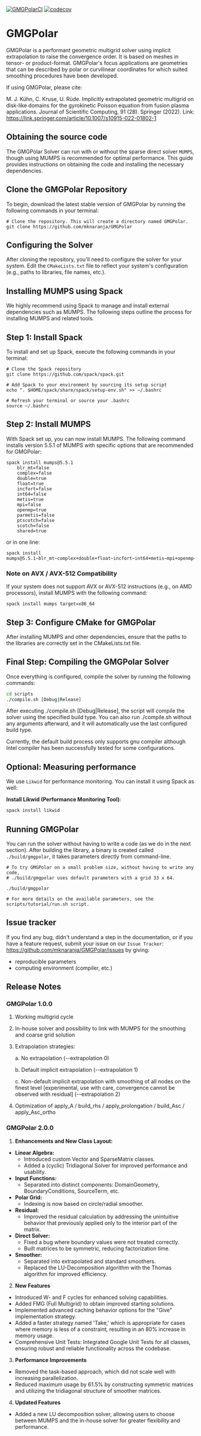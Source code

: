 [![GMGPolarCI](https://github.com/SciCompMod/GMGPolar/actions/workflows/main.yml/badge.svg?branch=main)](https://github.com/SciCompMod/GMGPolar/actions/workflows/main.yml)
[![codecov](https://codecov.io/gh/SciCompMod/GMGPolar/graph/badge.svg?token=D0IVLUW51J)](https://codecov.io/gh/SciCompMod/GMGPolar)

GMGPolar
=======

GMGPolar is a performant geometric multigrid solver using implicit extrapolation to raise the convergence order. It is based on meshes in tensor- or product-format. GMGPolar's focus applications are geometries that can be described by polar or curvilinear coordinates for which suited smoothing procedures have been developed.

If using GMGPolar, please cite:

M. J. Kühn, C. Kruse, U. Rüde. Implicitly extrapolated geometric multigrid on disk-like domains for the gyrokinetic Poisson equation from fusion plasma applications. Journal of Scientific Computing, 91 (28). Springer (2022). Link: https://link.springer.com/article/10.1007/s10915-022-01802-1

## Obtaining the source code

The GMGPolar Solver can run with or without the sparse direct solver ``MUMPS``, though using MUMPS is recommended for optimal performance. This guide provides instructions on obtaining the code and installing the necessary dependencies.

## Clone the GMGPolar Repository

To begin, download the latest stable version of GMGPolar by running the following commands in your terminal:

    # Clone the repository. This will create a directory named GMGPolar.
    git clone https://github.com/mknaranja/GMGPolar

## Configuring the Solver

After cloning the repository, you'll need to configure the solver for your system. Edit the ``CMakeLists.txt`` file to reflect your system's configuration (e.g., paths to libraries, file names, etc.).

## Installing MUMPS using Spack

We highly recommend using Spack to manage and install external dependencies such as MUMPS. The following steps outline the process for installing MUMPS and related tools.

## Step 1: Install Spack

To install and set up Spack, execute the following commands in your terminal:

    # Clone the Spack repository
    git clone https://github.com/spack/spack.git

    # Add Spack to your environment by sourcing its setup script
    echo ". $HOME/spack/share/spack/setup-env.sh" >> ~/.bashrc

    # Refresh your terminal or source your .bashrc
    source ~/.bashrc

## Step 2: Install MUMPS

With Spack set up, you can now install MUMPS. The following command installs version 5.5.1 of MUMPS with specific options that are recommended for GMGPolar:

    spack install mumps@5.5.1
        blr_mt=false
        complex=false
        double=true
        float=true
        incfort=false
        int64=false
        metis=true
        mpi=false
        openmp=true
        parmetis=false
        ptscotch=false
        scotch=false
        shared=true

 or in one line:

 	spack install mumps@5.5.1~blr_mt~complex+double+float~incfort~int64+metis~mpi+openmp~parmetis~ptscotch~scotch+shared

### Note on AVX / AVX-512 Compatibility
If your system does not support AVX or AVX-512 instructions (e.g., on AMD processors), install MUMPS with the following command:

    spack install mumps target=x86_64

## Step 3: Configure CMake for GMGPolar

After installing MUMPS and other dependencies, ensure that the paths to the libraries are correctly set in the CMakeLists.txt file.

## Final Step: Compiling the GMGPolar Solver

Once everything is configured, compile the solver by running the following commands:

```bash
cd scripts
./compile.sh [Debug|Release]
```

After executing ./compile.sh [Debug|Release], the script will compile the solver using the specified build type. You can also run ./compile.sh without any arguments afterward, and it will automatically use the last configured build type.

Currently, the default build process only supports gnu compiler although Intel compiler
has been successfully tested for some configurations.

## Optional: Measuring performance

We use `Likwid` for performance monitoring. You can install it using Spack as well:

**Install Likwid (Performance Monitoring Tool)**:
```bash
spack install likwid
```

## Running GMGPolar

You can run the solver without having to write a code (as we do in the next section). After building 
the library, a binary is created called ``./build/gmgpolar``, it takes parameters directly from command-line.

    # To try GMGPolar on a small problem size, without having to write any code,
    # ./build/gmgpolar uses default parameters with a grid 33 x 64.

    ./build/gmgpolar

    # For more details on the available parameters, see the scripts/tutorial/run.sh script.
  
## Issue tracker

If you find any bug, didn't understand a step in the documentation, or if you
have a feature request, submit your issue on our
`Issue Tracker`: https://github.com/mknaranja/GMGPolar/issues
by giving:

- reproducible parameters
- computing environment (compiler, etc.)

## Release Notes

### GMGPolar 1.0.0
1) Working multigrid cycle
2) In-house solver and possibility to link with MUMPS for the smoothing and coarse grid solution
3) Extrapolation strategies:
   
	a. No extrapolation (--extrapolation 0)

	b. Default implicit extrapolation (--extrapolation 1)

	c. Non-default implicit extrapolation with smoothing of all nodes on the finest level [experimental, use with care, convergence cannot be observed with residual] (--extrapolation 2)
6) Optimization of apply_A / build_rhs / apply_prolongation / build_Asc / apply_Asc_ortho


### GMGPolar 2.0.0

1) **Enhancements and New Class Layout:**
- **Linear Algebra:**
  - Introduced custom Vector and SparseMatrix classes.
  - Added a (cyclic) Tridiagonal Solver for improved performance and usability.
- **Input Functions:**
  - Separated into distinct components: DomainGeometry, BoundaryConditions, SourceTerm, etc.
- **Polar Grid:**
  - Indexing is now based on circle/radial smoother.
- **Residual:**
  - Improved the residual calculation by addressing the unintuitive behavior that previously applied only to the interior part of the matrix.
- **Direct Solver:**
  - Fixed a bug where boundary values were not treated correctly.
  - Built matrices to be symmetric, reducing factorization time.
- **Smoother:**
  - Separated into extrapolated and standard smoothers.
  - Replaced the LU-Decomposition algorithm with the Thomas algorithm for improved efficiency.
  
2) **New Features**

- Introduced W- and F cycles for enhanced solving capabilities.
- Added FMG (Full Multigrid) to obtain improved starting solutions.
- Implemented advanced caching behavior options for the "Give" implementation strategy.
- Added a faster strategy named 'Take,' which is appropriate for cases where memory is less of a constraint, resulting in an 80% increase in memory usage.
- Comprehensive Unit Tests: Integrated Google Unit Tests for all classes, ensuring robust and reliable functionality across the codebase.

3) **Performance Improvements**

- Removed the task-based approach, which did not scale well with increasing parallelization.
- Reduced maximum usage by 61.5% by constructing symmetric matrices and utilizing the tridiagonal structure of smoother matrices.

4) **Updated Features**

- Added a new LU decomposition solver, allowing users to choose between MUMPS and the in-house solver for greater flexibility and performance.
